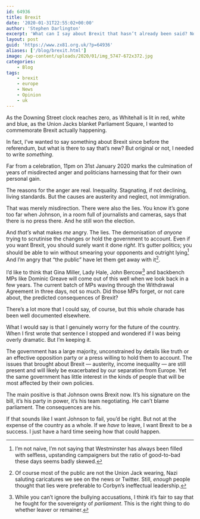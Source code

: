 ```yaml
---
id: 64936
title: Brexit
date: '2020-01-31T22:55:02+00:00'
author: 'Stephen Darlington'
excerpt: 'What can I say about Brexit that hasn’t already been said? Nothing much, it turns out, but I wanted to say something. '
layout: post
guid: 'https://www.zx81.org.uk/?p=64936'
aliases: ['/blog/brexit.html']
image: /wp-content/uploads/2020/01/img_5747-672x372.jpg
categories:
    - Blog
tags:
    - brexit
    - europe
    - News
    - Opinion
    - uk
---
```


As the Downing Street clock reaches zero, as Whitehall is lit in red, white and blue, as the Union Jacks blanket Parliament Square, I wanted to commemorate Brexit actually happening.

In fact, I’ve wanted to say something about Brexit since before the referendum, but what is there to say that’s new? But original or not, I needed to write *something*.

Far from a celebration, 11pm on 31st January 2020 marks the culmination of years of misdirected anger and politicians harnessing that for their own personal gain.

The reasons for the anger are real. Inequality. Stagnating, if not declining, living standards. But the causes are austerity and neglect, not immigration.

That was merely misdirection. There were also the lies. You know it’s gone too far when Johnson, in a room full of journalists and cameras, says that there is no press there. And he still won the election.

And *that’s* what makes *me* angry. The lies. The demonisation of *anyone* trying to scrutinise the changes or hold the government to account. Even if you want Brexit, you should surely want it done *right*. It’s gutter politics; you should be able to win without smearing your opponents and outright lying[^1] And I’m angry that “the public” have let them get away with it[^2].

I’d like to think that Gina Miller, Lady Hale, John Bercow[^3] and backbench MPs like Dominic Greave will come out of this well when we look back in a few years. The current batch of MPs waving through the Withdrawal Agreement in three days, not so much. Did those MPs forget, or not care about, the predicted consequences of Brexit?

There’s a lot more that I could say, of course, but this whole charade has been well documented elsewhere.

What I would say is that I genuinely worry for the future of the country. When I first wrote that sentence I stopped and wondered if I was being overly dramatic. But I’m keeping it.

The government has a large majority, unconstrained by details like truth or an effective opposition party or a press willing to hold them to account. The issues that brought about Brexit — austerity, income inequality — are still present and will likely be exacerbated by our separation from Europe. Yet the same government has little interest in the kinds of people that will be most affected by their own policies.

The main positive is that Johnson owns Brexit now. It’s his signature on the bill, it’s his party in power, it’s his team negotiating. He can’t blame parliament. The consequences are his.

If that sounds like I want Johnson to fail, you’d be right. But not at the expense of the country as a whole. If we *have* to leave, I want Brexit to be a success. I just have a hard time seeing how that could happen.

[^1]: I’m not naive, I’m not saying that Westminster has always been filled with selfless, upstanding campaigners but the ratio of good-to-bad these days seems badly skewed.

[^2]: Of course most of the public are not the Union Jack wearing, Nazi saluting caricatures we see on the news or Twitter. Still, *enough* people thought that lies were preferable to Corbyn’s ineffectual leadership.

[^3]: While you can’t ignore the bullying accusations, I think it’s fair to say that he fought for the sovereignty of *parliament*. This is the right thing to do whether leaver or remainer.
